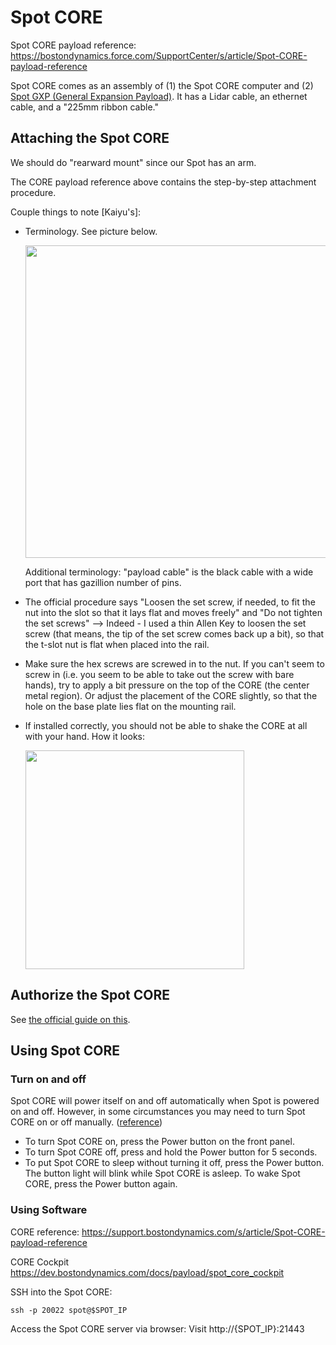 # Spot CORE

Spot CORE payload reference: https://bostondynamics.force.com/SupportCenter/s/article/Spot-CORE-payload-reference

Spot CORE comes as an assembly of (1) the Spot CORE computer and
(2) [Spot GXP (General Expansion Payload)](https://support.bostondynamics.com/s/article/Spot-General-Expansion-Payload-GXP).
It has a Lidar cable, an ethernet cable, and a "225mm ribbon cable."

## Attaching the Spot CORE

We should do "rearward mount" since our Spot has an arm.

The CORE payload reference above contains the step-by-step attachment procedure.

Couple things to note [Kaiyu's]:

- Terminology. See picture below.

   <img src='https://user-images.githubusercontent.com/7720184/174300757-dd6024e8-9c68-433d-a478-86457b91a2d6.png' width="500px">

   Additional terminology: "payload cable" is the black cable with a wide port that has gazillion number of pins.

- The official procedure says "Loosen the set screw, if needed, to fit the nut into the slot so that it lays flat and moves freely" and "Do not tighten the set screws" --> Indeed - I used a thin Allen Key to loosen the set screw (that means, the tip of the set screw comes back up a bit), so that the t-slot nut is flat when placed into the rail.

- Make sure the hex screws are screwed in to the nut. If you can't seem to screw in (i.e. you seem to be able to take out the screw with bare hands), try
  to apply a bit pressure on the top of the CORE (the center metal region). Or adjust the placement of the CORE slightly, so that the hole on the base plate lies flat on the mounting rail.

- If installed correctly, you should not be able to shake the CORE at all with your hand.  How it looks:

    <img src='https://user-images.githubusercontent.com/7720184/174303414-2a1d5179-f1e3-4b34-88e9-1255949939bd.png' width='350px'>

## Authorize the Spot CORE

See [the official guide on this](https://bostondynamics.force.com/SupportCenter/s/article/Spot-CORE-payload-reference#AuthorizingSpotCORE).



## Using Spot CORE

### Turn on and off
Spot CORE will power itself on and off automatically when Spot is powered on and
off. However, in some circumstances you may need to turn Spot CORE on or off
manually. ([reference](https://bostondynamics.force.com/SupportCenter/s/article/Spot-CORE-payload-reference#TurningSpotCoreOnAndOff))

- To turn Spot CORE on, press the Power button on the front panel.
- To turn Spot CORE off, press and hold the Power button for 5 seconds.
- To put Spot CORE to sleep without turning it off, press the Power button. The button light will blink while Spot CORE is asleep. To wake Spot CORE, press the Power button again.


### Using Software
CORE reference:
https://support.bostondynamics.com/s/article/Spot-CORE-payload-reference

CORE Cockpit
https://dev.bostondynamics.com/docs/payload/spot_core_cockpit


SSH into the Spot CORE:
```
ssh -p 20022 spot@$SPOT_IP
```

Access the Spot CORE server via browser: Visit http://{SPOT_IP}:21443

